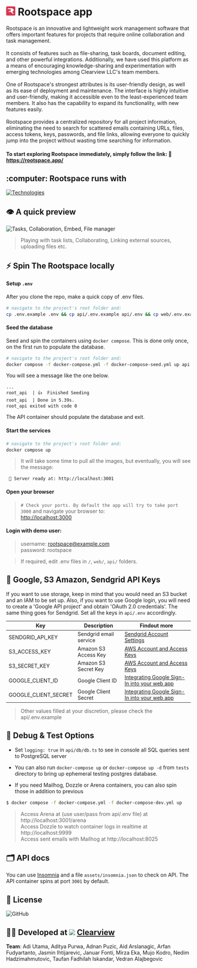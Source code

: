 # <img width="25" src="https://github.com/clearview/rootspace/blob/main/web/src/assets/logo.png?raw=true" /> Rootspace app

Rootspace is an innovative and lightweight work management software that offers important features for projects that require online collaboration and task management.  
<br>
It consists of features such as file-sharing, task boards, document editing, and other powerful integrations. Additionally, we have used this platform as a means of encouraging knowledge-sharing and experimentation with emerging technologies among Clearview LLC's team members.  
<br>
One of Rootspace's strongest attributes is its user-friendly design, as well as its ease of deployment and maintenance. The interface is highly intuitive and user-friendly, making it accessible even to the least-experienced team members. It also has the capability to expand its functionality, with new features easily.  
<br>
Rootspace provides a centralized repository for all project information, eliminating the need to search for scattered emails containing URLs, files, access tokens, keys, passwords, and file links, allowing everyone to quickly jump into the project without wasting time searching for information.  

#### To start exploring Rootspace immediately, simply follow the link:  :link: <a href="https://rootspace.app/" target="_blank">https://rootspace.app/</a>


<!-- ABOUT THE PROJECT -->
<h2 id="about-the-project"> :computer: Rootspace runs with</h2>

[![Technologies](https://skillicons.dev/icons?i=nodejs,vue,typescript,postgresql,redis,docker)](https://skillicons.dev)  

## :eye: A quick preview

![Tasks, Collaboration, Embed, File manager](https://github.com/clearview/rootspace/blob/main/assets/rootspace.gif?raw=true)

> Playing with task lists, Collaborating, Linking external sources, uploading files etc.

## :zap: Spin The Rootspace locally

#### Setup `.env`

After you clone the repo, make a quick copy of .env files.

```bash
# navigate to the project's root folder and:
cp .env.example .env && cp api/.env.example api/.env && cp web/.env.example web/.env
````

#### Seed the database

Seed and spin the containers using `docker compose`. This is done only once, on the first run to populate the database.

```bash
# navigate to the project's root folder and:
docker compose -f docker-compose.yml -f docker-compose-seed.yml up api
````

You will see a message like the one below.

````  
...  
root_api  | 👍  Finished Seeding
root_api  | Done in 5.39s.
root_api exited with code 0
````

The API container should populate the database and exit.

#### Start the services

```bash
# navigate to the project's root folder and:
docker compose up
````

> It will take some time to pull all the images, but eventually, you will see the message:  
```
 🚀 Server ready at: http://localhost:3001
```

 #### Open your browser
  > `# Check your ports. By default the app will try to take port 3000` and navigate your browser to:  
  > [http://localhost:3000](http://localhost:3000)  

 #### Login with demo user:  
 > username: rootspace@example.com  <br>  password: rootspace


> If required, edit .env files in `/`, `web/`, `api/` folders.

## :scroll: Google, S3 Amazon, Sendgrid API Keys  

  If you want to use storage, keep in mind that you would need an S3 bucket and an IAM to be set up. Also, if you want to use Google login, you will need to create a 'Google API project' and obtain 'OAuth 2.0 credentials'. The same thing goes for Sendgrid. Set all the keys in `api/.env` accordingly.

| Key      | Description                         | Findout more |
|-------------|------------------------------|-----|
| SENDGRID_API_KEY | Sendgrid email service | [Sendgrid Account Settings](https://docs.sendgrid.com/ui/account-and-settings/api-keys)   |
| S3_ACCESS_KEY | Amazon S3 Access Key  | [AWS Account and Access Keys](https://docs.aws.amazon.com/powershell/latest/userguide/pstools-appendix-sign-up.html)  |
| S3_SECRET_KEY | Amazon S3 Secret Key  | [AWS Account and Access Keys](https://docs.aws.amazon.com/powershell/latest/userguide/pstools-appendix-sign-up.html)  |
| GOOGLE_CLIENT_ID  | Google Client ID | [Integrating Google Sign-In into your web app](https://developers.google.com/identity/sign-in/web/sign-in)  |
| GOOGLE_CLIENT_SECRET  | Google Client Secret | [Integrating Google Sign-In into your web app](https://developers.google.com/identity/sign-in/web/sign-in)  |

> Other values filled at your discretion, please check the api/.env.example

## :brain: Debug & Test Options  
  
* Set `logging: true` in `api/db/db.ts` to see in console all SQL queries sent to PostgreSQL server  
  
* You can also run `docker-compose up` or `docker-compose up -d` from `tests` directory to bring up ephemeral testing postgres database.  
  
* If you need Mailhog, Dozzle or Arena containers, you can also spin those in addition to previous  

```bash
$ docker compose -f docker-compose.yml -f docker-compose-dev.yml up
```
  
  > Access Arena at (use user/pass from api/.env file) at http://localhost:3001/arena  
  > Access Dozzle to watch container logs in realtime at http://localhost:9999  
  > Access sent emails with Mailhog at http://localhost:8025  

## :card_index_dividers: API docs

You can use [Insomnia](https://insomnia.rest/) and a file `assets/insomnia.json` to check on API. The API container spins at port `3001` by default.

## :scroll: License  
![GitHub](https://img.shields.io/github/license/clearview/rootspace)  

## :man_technologist: Developed at <img width="22" src="https://github.com/clearview/rootspace/blob/main/assets/cv.jpeg?raw=true" /> [Clearview](https://www.clearview.team)  
  
**Team**: Adi Utama, Aditya Purwa, Adnan Puzic, Aid Arslanagic, Arfan Fudyartanto, Jasmin Ihtijarevic, Januar Fonti, Mirza Eka, Mujo Kodro, Nedim Hadzimahmutovic, Taufan Fadhilah Iskandar, Vedran Alajbegovic  
